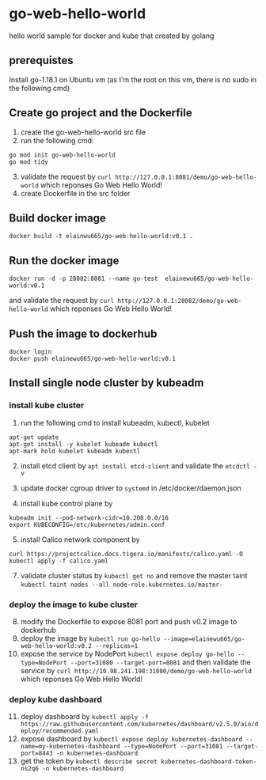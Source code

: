 # go-web-hello-world
hello world sample for docker and kube that created by golang

## prerequistes
Install go-1.18.1 on Ubuntu vm (as I'm the root on this vm, there is no sudo in the following cmd)

## Create go project and the Dockerfile
1. create the go-web-hello-world src file
2. run the following cmd:
```
go mod init go-web-hello-world
go mod tidy
```
3. validate the request by `curl http://127.0.0.1:8081/demo/go-web-hello-world` which reponses Go Web Hello World!
4. create Dockerfile in the src folder

## Build docker image
`docker build -t elainwu665/go-web-hello-world:v0.1 .`

## Run the docker image
`docker run -d -p 28082:8081 --name go-test  elainewu665/go-web-hello-world:v0.1`

and validate the request by `curl http://127.0.0.1:28082/demo/go-web-hello-world` which reponses Go Web Hello World!

## Push the image to dockerhub
```
docker login
docker push elainewu665/go-web-hello-world:v0.1
```

## Install single node cluster by kubeadm
### install kube cluster 
1. run the following cmd to install kubeadm, kubectl, kubelet
```
apt-get update
apt-get install -y kubelet kubeadm kubectl
apt-mark hold kubelet kubeadm kubectl
```
2. install etcd client by
`apt install etcd-client`
and validate the `etcdctl -v`

3. update docker cgroup driver to `systemd` in /etc/docker/daemon.json
4. install kube control plane by 
```
kubeadm init --pod-network-cidr=10.208.0.0/16
export KUBECONFIG=/etc/kubernetes/admin.conf
```
5. install Calico network component by 
```
curl https://projectcalico.docs.tigera.io/manifests/calico.yaml -O
kubectl apply -f calico.yaml
```
7. validate cluster status by `kubectl get no` and remove the master taint 
`kubectl taint nodes --all node-role.kubernetes.io/master-`

### deploy the image to kube cluster

8. modify the Dockerfile to expose 8081 port and push v0.2 image to dockerhub
9. deploy the image by 
`kubectl run go-hello --image=elainewu665/go-web-hello-world:v0.2 --replicas=1`
10. expose the service by NodePort `kubectl expose deploy go-hello --type=NodePort --port=31080 --target-port=8081` and then validate the service by `curl http://10.98.241.198:31080/demo/go-web-hello-world ` which reponses Go Web Hello World!

### deploy kube dashboard
11. deploy dashboard by `kubectl apply -f https://raw.githubusercontent.com/kubernetes/dashboard/v2.5.0/aio/deploy/recommended.yaml`
12. expose dashboard by `kubectl expose deploy kubernetes-dashboard --name=my-kubernetes-dashboard --type=NodePort --port=31081 --target-port=8443 -n kubernetes-dashboard`
13. get the token by `kubectl describe secret kubernetes-dashboard-token-ns2q6 -n kubernetes-dashboard`
